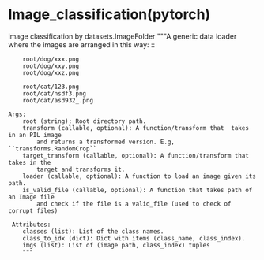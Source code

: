 # Image_classification(pytorch)
image classification by datasets.ImageFolder
"""A generic data loader where the images are arranged in this way: ::

        root/dog/xxx.png
        root/dog/xxy.png
        root/dog/xxz.png

        root/cat/123.png
        root/cat/nsdf3.png
        root/cat/asd932_.png

    Args:
        root (string): Root directory path.
        transform (callable, optional): A function/transform that  takes in an PIL image
            and returns a transformed version. E.g, ``transforms.RandomCrop``
        target_transform (callable, optional): A function/transform that takes in the
            target and transforms it.
        loader (callable, optional): A function to load an image given its path.
        is_valid_file (callable, optional): A function that takes path of an Image file
            and check if the file is a valid_file (used to check of corrupt files)

     Attributes:
        classes (list): List of the class names.
        class_to_idx (dict): Dict with items (class_name, class_index).
        imgs (list): List of (image path, class_index) tuples
        """
